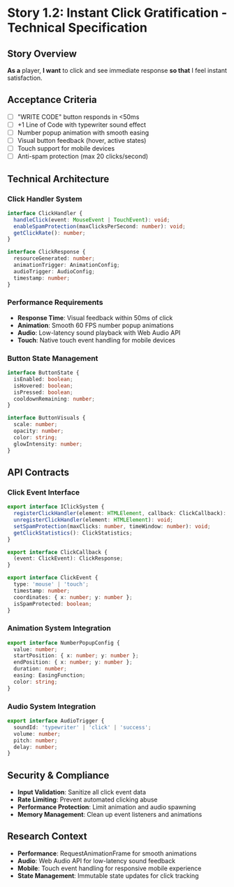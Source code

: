 # Story 1.2: Instant Click Gratification - Technical Specification

## Story Overview
**As a** player, **I want** to click and see immediate response **so that** I feel instant satisfaction.

## Acceptance Criteria
- [ ] "WRITE CODE" button responds in <50ms
- [ ] +1 Line of Code with typewriter sound effect
- [ ] Number popup animation with smooth easing
- [ ] Visual button feedback (hover, active states)
- [ ] Touch support for mobile devices
- [ ] Anti-spam protection (max 20 clicks/second)

## Technical Architecture

### Click Handler System
```typescript
interface ClickHandler {
  handleClick(event: MouseEvent | TouchEvent): void;
  enableSpamProtection(maxClicksPerSecond: number): void;
  getClickRate(): number;
}

interface ClickResponse {
  resourceGenerated: number;
  animationTrigger: AnimationConfig;
  audioTrigger: AudioConfig;
  timestamp: number;
}
```

### Performance Requirements
- **Response Time**: Visual feedback within 50ms of click
- **Animation**: Smooth 60 FPS number popup animations
- **Audio**: Low-latency sound playback with Web Audio API
- **Touch**: Native touch event handling for mobile devices

### Button State Management
```typescript
interface ButtonState {
  isEnabled: boolean;
  isHovered: boolean;
  isPressed: boolean;
  cooldownRemaining: number;
}

interface ButtonVisuals {
  scale: number;
  opacity: number;
  color: string;
  glowIntensity: number;
}
```

## API Contracts

### Click Event Interface
```typescript
export interface IClickSystem {
  registerClickHandler(element: HTMLElement, callback: ClickCallback): void;
  unregisterClickHandler(element: HTMLElement): void;
  setSpamProtection(maxClicks: number, timeWindow: number): void;
  getClickStatistics(): ClickStatistics;
}

export interface ClickCallback {
  (event: ClickEvent): ClickResponse;
}

export interface ClickEvent {
  type: 'mouse' | 'touch';
  timestamp: number;
  coordinates: { x: number; y: number };
  isSpamProtected: boolean;
}
```

### Animation System Integration
```typescript
export interface NumberPopupConfig {
  value: number;
  startPosition: { x: number; y: number };
  endPosition: { x: number; y: number };
  duration: number;
  easing: EasingFunction;
  color: string;
}
```

### Audio System Integration
```typescript
export interface AudioTrigger {
  soundId: 'typewriter' | 'click' | 'success';
  volume: number;
  pitch: number;
  delay: number;
}
```

## Security & Compliance
- **Input Validation**: Sanitize all click event data
- **Rate Limiting**: Prevent automated clicking abuse
- **Performance Protection**: Limit animation and audio spawning
- **Memory Management**: Clean up event listeners and animations

## Research Context
- **Performance**: RequestAnimationFrame for smooth animations
- **Audio**: Web Audio API for low-latency sound feedback  
- **Mobile**: Touch event handling for responsive mobile experience
- **State Management**: Immutable state updates for click tracking